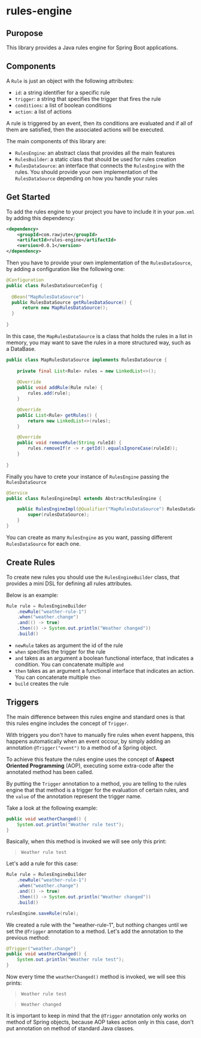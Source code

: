 
# rules-engine

## Puropose
This library provides a Java rules engine for Spring Boot applications.


## Components
A `Rule` is just an object with the following attributes:
- `id`: a string identifier for a specific rule
- `trigger`: a string that specifies the trigger that fires the rule
- `conditions`: a list of boolean conditions
- `action`: a list of actions

A rule is triggered by an event, then its conditions are evaluated and if all of them are satisfied, then the associated actions will be executed.

The main components of this library are:
- `RulesEngine`: an abstract class that provides all the main features
- `RulesBuilder`: a static class that should be used for rules creation
- `RulesDataSource`: an interface that connects the `RulesEngine` with the rules. You should provide your own implementation of the `RulesDataSource` depending on how you handle your rules

## Get Started
To add the rules engine to your project you have to include it in your `pom.xml` by adding this dependency:
```xml
<dependency>  
	<groupId>com.rawjute</groupId>  
	<artifactId>rules-engine</artifactId>
	<version>0.0.1</version>
</dependency>
```

Then you have to provide your own implementation of the `RulesDataSource`, by adding a configuration like the following one:
```java
@Configuration  
public class RulesDataSourceConfig {  
  
  @Bean("MapRulesDataSource")
  public RulesDataSource getRulesDataSource() {  
	  return new MapRulesDataSource();  
  }
  
}
```

In this case, the `MapRulesDataSource` is a class that holds the rules in a list in memory, you may want to save the rules in a more structured way, such as a DataBase.

```java
public class MapRulesDataSource implements RulesDataSource {  
  
    private final List<Rule> rules = new LinkedList<>();  
  
	@Override  
	public void addRule(Rule rule) {  
		rules.add(rule);  
	}  

	@Override  
	public List<Rule> getRules() {  
		return new LinkedList<>(rules);  
	}  

	@Override  
	public void removeRule(String ruleId) {  
		rules.removeIf(r -> r.getId().equalsIgnoreCase(ruleId));  
	}
	
}
```

Finally you have to crete your instance of `RulesEngine` passing the `RulesDataSource`

```java
@Service
public class RulesEngineImpl extends AbstractRulesEngine {

    public RulesEngineImpl(@Qualifier("MapRulesDataSource") RulesDataSource rulesDataSource) {
        super(rulesDataSource);
    }
}
```

You can create as many `RulesEngine` as you want, passing different `RulesDataSource` for each one.

## Create Rules
To create new rules you should use the `RulesEngineBuilder` class, that provides a mini DSL for defining all rules attributes.

Below is an example:

```java
Rule rule = RulesEngineBuilder
	.newRule("weather-rule-1")
	.when("weather.change")
	.and(() -> true)
	.then(() -> System.out.println("Weather changed"))
	.build()
```

- `newRule` takes as argument the id of the rule
- `when` specifies the trigger for the rule
- `and` takes as an argument a boolean functional interface, that indicates a condition. You can concatenate multiple `and`
- `then` takes as an argument a functional interface that indicates an action. You can concatenate multiple `then`
- `build` creates the rule

## Triggers
The main difference between this rules engine and standard ones is that this rules engine includes the concept of `Trigger`.

With triggers you don't have to manually fire rules when event happens, this happens automatically when an event occour, by simply adding an annotation `@Trigger("event")` to a method of a Spring object.

To achieve this feature the rules engine uses the concept of **Aspect Oriented Programming** (AOP), executing some extra-code after the annotated method has been called.

By putting the `Trigger` annotation to a method, you are telling to the rules engine that that method is a trigger for the evaluation of certain rules, and the `value` of the annotation represent the trigger name.

Take a look at the following example:

```java
public void weatherChanged() {  
	System.out.println("Weather rule test");
}
```
Basically, when this method is invoked we will see only this print:
> `Weather rule test`

Let's add a rule for this case:
```java
Rule rule = RulesEngineBuilder
	.newRule("weather-rule-1")
	.when("weather.change")
	.and(() -> true)
	.then(() -> System.out.println("Weather changed"))
	.build()

rulesEngine.saveRule(rule);
```

We created a rule with the "weather-rule-1", but nothing changes until we set the `@Trigger` annotation to a method. Let's add the annotation to the previous method:
```java
@Trigger("weather.change")
public void weatherChanged() {  
	System.out.println("Weather rule test");
}
```

Now every time the `weatherChanged()` method is invoked, we will see this prints:
> `Weather rule test`

> `Weather changed`

It is important to keep in mind that the `@Trigger` annotation only works on method of Spring objects, because AOP takes action only in this case, don't put annotation on method of standard Java classes.
